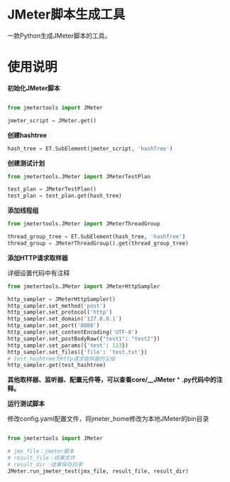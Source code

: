 # JMeter脚本生成工具
一款Python生成JMeter脚本的工具。
# 使用说明
**初始化JMeter脚本**

```python

from jmetertools import JMeter

jmeter_script = JMeter.get()
```
**创建hashtree**
```python
hash_tree = ET.SubElement(jmeter_script, 'hashTree')
```
**创建测试计划**

```python
from jmetertools.JMeter import JMeterTestPlan

test_plan = JMeterTestPlan()
test_plan = test_plan.get(hash_tree)
```
**添加线程组**

```python
from jmetertools.JMeter import JMeterThreadGroup

thread_group_tree = ET.SubElement(hash_tree, 'hashTree')
thread_group = JMeterThreadGroup().get(thread_group_tree)
```
**添加HTTP请求取样器**

详细设置代码中有注释

```python
from jmetertools.JMeter import JMeterHttpSampler

http_sampler = JMeterHttpSampler()
http_sampler.set_method('post')
http_sampler.set_protocol('http')
http_sampler.set_domain('127.0.0.1')
http_sampler.set_port('8080')
http_sampler.set_contentEncoding('UTF-8')
http_sampler.set_postBodyRaw({"test1": "test2"})
http_sampler.set_params({'test': 123})
http_sampler.set_files({'file': 'test.txt'})
# test_hashtree为http请求取样器的父级
http_sampler.get(test_hashtree)
```
**其他取样器、监听器、配置元件等，可以查看core/__JMeter** * **.py代码中的注释。**

**运行测试脚本**

修改config.yaml配置文件，将jmeter_home修改为本地JMeter的bin目录

```python

from jmetertools import JMeter

# jmx_file：jmeter脚本
# result_file：结果文件
# result_dir：结果保存目录
JMeter.run_jmeter_test(jmx_file, result_file, result_dir)
```